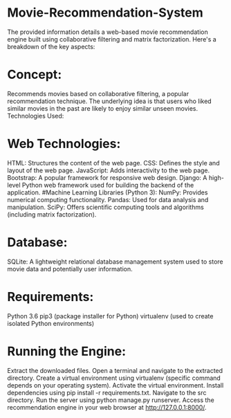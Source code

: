 # Movie-Recommendation-System
The provided information details a web-based movie recommendation engine built using collaborative filtering and matrix factorization. Here's a breakdown of the key aspects:

# Concept:

Recommends movies based on collaborative filtering, a popular recommendation technique.
The underlying idea is that users who liked similar movies in the past are likely to enjoy similar unseen movies.
Technologies Used:

# Web Technologies:

HTML: Structures the content of the web page.
CSS: Defines the style and layout of the web page.
JavaScript: Adds interactivity to the web page.
Bootstrap: A popular framework for responsive web design.
Django: A high-level Python web framework used for building the backend of the application.
#Machine Learning Libraries (Python 3):
NumPy: Provides numerical computing functionality.
Pandas: Used for data analysis and manipulation.
SciPy: Offers scientific computing tools and algorithms (including matrix factorization).

# Database:

SQLite: A lightweight relational database management system used to store movie data and potentially user information.

# Requirements:

Python 3.6
pip3 (package installer for Python)
virtualenv (used to create isolated Python environments)

# Running the Engine:

Extract the downloaded files.
Open a terminal and navigate to the extracted directory.
Create a virtual environment using virtualenv (specific command depends on your operating system).
Activate the virtual environment.
Install dependencies using pip install -r requirements.txt.
Navigate to the src directory.
Run the server using python manage.py runserver.
Access the recommendation engine in your web browser at http://127.0.0.1:8000/.
